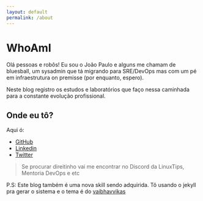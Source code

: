 ```yaml
---
layout: default
permalink: /about
---
```


# WhoAmI

Olá pessoas e robôs! Eu sou o João Paulo e alguns me chamam de bluesball, um sysadmin que tá migrando para SRE/DevOps mas com um pé em infraestrutura on premisse (por enquanto, espero).

Neste blog registro os estudos e laboratórios que faço nessa caminhada para a constante evolução profissional.

## Onde eu tô?

Aqui ó:

* [GitHub](https://github.com/bluesball)
* [Linkedin](https://www.linkedin.com/in/joaopauloscosta/)
* [Twitter](https://twitter.com/Bluesball02)

> Se procurar direitinho vai me encontrar no Discord da LinuxTips, Mentoria DevOps e etc

P.S: Este blog também é uma nova skill sendo adquirida. 
     Tô usando o jekyll pra gerar o sistema e o tema é do [vaibhavvikas](https://github.com/vaibhavvikas/)
